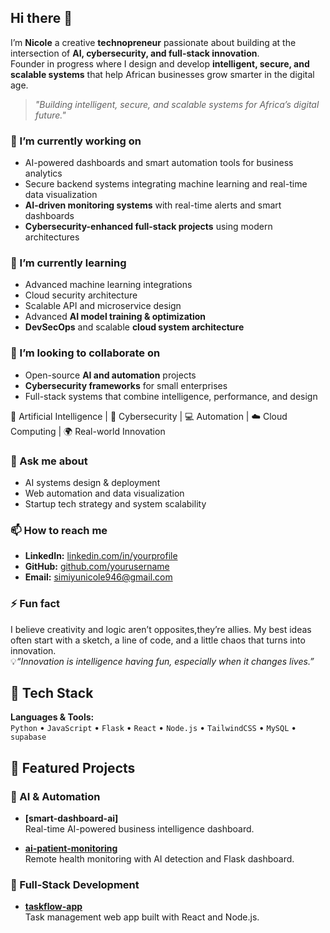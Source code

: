 ## Hi there 👋  

I’m **Nicole** a creative **technopreneur** passionate about building at the intersection of **AI, cybersecurity, and full-stack innovation**.  
Founder in progress  where I design and develop **intelligent, secure, and scalable systems** that help African businesses grow smarter in the digital age.  

> *"Building intelligent, secure, and scalable systems for Africa’s digital future."*  

### 🔭 I’m currently working on  
- AI-powered dashboards and smart automation tools for business analytics  
- Secure backend systems integrating machine learning and real-time data visualization  
- **AI-driven monitoring systems** with real-time alerts and smart dashboards  
- **Cybersecurity-enhanced full-stack projects** using modern architectures  

### 🌱 I’m currently learning  
- Advanced machine learning integrations  
- Cloud security architecture  
- Scalable API and microservice design
- Advanced **AI model training & optimization**  
- **DevSecOps** and scalable **cloud system architecture**  
 
### 👯 I’m looking to collaborate on  
- Open-source **AI and automation** projects  
- **Cybersecurity frameworks** for small enterprises  
- Full-stack systems that combine intelligence, performance, and design
 
🧠 Artificial Intelligence | 🔐 Cybersecurity | 💻 Automation | ☁️ Cloud Computing | 🌍 Real-world Innovation  

### 💬 Ask me about  
- AI systems design & deployment  
- Web automation and data visualization    
- Startup tech strategy and system scalability


### 📫 How to reach me  
- **LinkedIn:** [linkedin.com/in/yourprofile](www.linkedin.com/in/nicole-wafula-1345952b1)  
- **GitHub:** [github.com/yourusername](https://github.com/Nicklancecypher)  
- **Email:** [simiyunicole946@gmail.com](mailto:simiyunicole946@gmail.com)  

### ⚡ Fun fact  
I believe creativity and logic aren’t opposites,they’re allies. 
My best ideas often start with a sketch, a line of code, and a little chaos that turns into innovation.  
💡*“Innovation is intelligence having fun, especially when it changes lives.”*  

## 🧠 Tech Stack
**Languages & Tools:**  
`Python` • `JavaScript` • `Flask` • `React` • `Node.js` • `TailwindCSS` • `MySQL` • `supabase`  

## 🚀 Featured Projects

### 🔹 AI & Automation  
- **[smart-dashboard-ai]**  
  Real-time AI-powered business intelligence dashboard.  

- **[ai-patient-monitoring](https://github.com/YourUsername/ai-patient-monitoring)**  
  Remote health monitoring with AI detection and Flask dashboard.  


### 🔹 Full-Stack Development  
- **[taskflow-app](https://github.com/Nicklancecypher/taskflow)**  
  Task management web app built with React and Node.js.  




